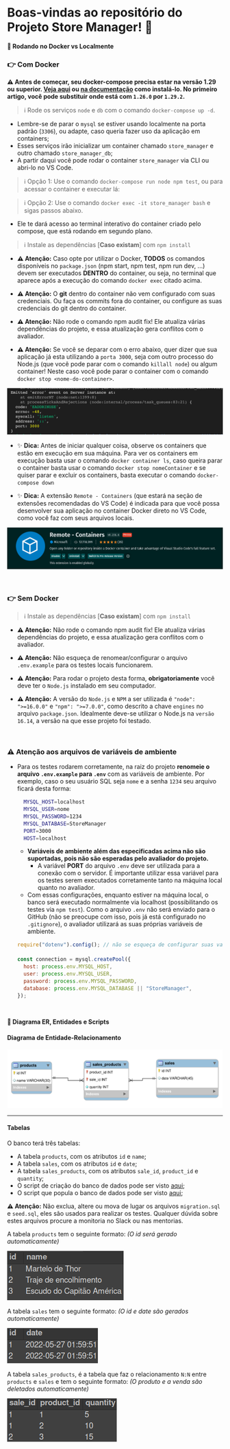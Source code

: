 # Boas-vindas ao repositório do Projeto Store Manager! 🚀

<strong>🐳 Rodando no Docker vs Localmente</strong>

### 👉 Com Docker

**:warning: Antes de começar, seu docker-compose precisa estar na versão 1.29 ou superior. [Veja aqui](https://www.digitalocean.com/community/tutorials/how-to-install-and-use-docker-compose-on-ubuntu-20-04-pt) ou [na documentação](https://docs.docker.com/compose/install/) como instalá-lo. No primeiro artigo, você pode substituir onde está com `1.26.0` por `1.29.2`.**

> :information_source: Rode os serviços `node` e `db` com o comando `docker-compose up -d`.

- Lembre-se de parar o `mysql` se estiver usando localmente na porta padrão (`3306`), ou adapte, caso queria fazer uso da aplicação em containers;
- Esses serviços irão inicializar um container chamado `store_manager` e outro chamado `store_manager_db`;
- A partir daqui você pode rodar o container `store_manager` via CLI ou abri-lo no VS Code.

> :information_source: Opção 1: Use o comando `docker-compose run node npm test`, ou para acessar o container e executar lá:

> :information_source: Opção 2: Use o comando `docker exec -it store_manager bash` e sigas passos abaixo.

- Ele te dará acesso ao terminal interativo do container criado pelo compose, que está rodando em segundo plano.

> :information_source: Instale as dependências [**Caso existam**] com `npm install`

- **:warning: Atenção:** Caso opte por utilizar o Docker, **TODOS** os comandos disponíveis no `package.json` (npm start, npm test, npm run dev, ...) devem ser executados **DENTRO** do container, ou seja, no terminal que aparece após a execução do comando `docker exec` citado acima.

- **:warning: Atenção:** O **git** dentro do container não vem configurado com suas credenciais. Ou faça os commits fora do container, ou configure as suas credenciais do git dentro do container.

- **:warning: Atenção:** Não rode o comando npm audit fix! Ele atualiza várias dependências do projeto, e essa atualização gera conflitos com o avaliador.

- **:warning: Atenção:** Se você se deparar com o erro abaixo, quer dizer que sua aplicação já esta utilizando a `porta 3000`, seja com outro processo do Node.js (que você pode parar com o comando `killall node`) ou algum container! Neste caso você pode parar o container com o comando `docker stop <nome-do-container>`.

![erro na porta 3000](./public/erroDePorta.png)

- ✨ **Dica:** Antes de iniciar qualquer coisa, observe os containers que estão em execução em sua máquina. Para ver os containers em execução basta usar o comando `docker container ls`, caso queira parar o container basta usar o comando `docker stop nomeContainer` e se quiser parar e excluir os containers, basta executar o comando `docker-compose down`

- ✨ **Dica:** A extensão `Remote - Containers` (que estará na seção de extensões recomendadas do VS Code) é indicada para que você possa desenvolver sua aplicação no container Docker direto no VS Code, como você faz com seus arquivos locais.

![sequelize test](./public/remote-container.png)

 <br />

### 👉 Sem Docker

> :information_source: Instale as dependências [**Caso existam**] com `npm install`

- **:warning: Atenção:** Não rode o comando npm audit fix! Ele atualiza várias dependências do projeto, e essa atualização gera conflitos com o avaliador.

- **:warning: Atenção:** Não esqueça de renomear/configurar o arquivo `.env.example` para os testes locais funcionarem.
- **:warning: Atenção:** Para rodar o projeto desta forma, **obrigatoriamente** você deve ter o `Node.js` instalado em seu computador.
- **:warning: Atenção:** A versão do `Node.js` e `NPM` a ser utilizada é `"node": ">=16.0.0"` e `"npm": ">=7.0.0"`, como descrito a chave `engines` no arquivo `package.json`. Idealmente deve-se utilizar o Node.js na `versão 16.14`, a versão na que esse projeto foi testado.

  <br/>

### :warning: Atenção aos arquivos de variáveis de ambiente

- Para os testes rodarem corretamente, na raiz do projeto **renomeie o arquivo `.env.example` para `.env`** com as variáveis de ambiente. Por exemplo, caso o seu usuário SQL seja `nome` e a senha `1234` seu arquivo ficará desta forma:

  ```sh
    MYSQL_HOST=localhost
    MYSQL_USER=nome
    MYSQL_PASSWORD=1234
    MYSQL_DATABASE=StoreManager
    PORT=3000
    HOST=localhost
  ```

  - **Variáveis de ambiente além das especificadas acima não são suportadas, pois não são esperadas pelo avaliador do projeto.**
    - A variável **PORT** do arquivo `.env` deve ser utilizada para a conexão com o servidor. É importante utilizar essa variável para os testes serem executados corretamente tanto na máquina local quanto no avaliador.
  - Com essas configurações, enquanto estiver na máquina local, o banco será executado normalmente via localhost (possibilitando os testes via `npm test`).
    Como o arquivo `.env` não será enviado para o GitHub (não se preocupe com isso, pois já está configurado no `.gitignore`), o avaliador utilizará as suas próprias variáveis de ambiente.

  ```javascript
  require("dotenv").config(); // não se esqueça de configurar suas variáveis de ambiente aqui na configuração

  const connection = mysql.createPool({
    host: process.env.MYSQL_HOST,
    user: process.env.MYSQL_USER,
    password: process.env.MYSQL_PASSWORD,
    database: process.env.MYSQL_DATABASE || "StoreManager",
  });
  ```

    <br />
<strong>🎲 Diagrama ER, Entidades e Scripts</strong>

#### Diagrama de Entidade-Relacionamento

![DER](./public/erStoreManager.png)

---

#### Tabelas

O banco terá três tabelas:

- A tabela `products`, com os atributos `id` e `name`;
- A tabela `sales`, com os atributos `id` e `date`;
- A tabela `sales_products`, com os atributos `sale_id`, `product_id` e `quantity`;
- O script de criação do banco de dados pode ser visto [aqui](migration.sql);
- O script que popula o banco de dados pode ser visto [aqui](seed.sql);

**:warning: Atenção:** Não exclua, altere ou mova de lugar os arquivos `migration.sql` e `seed.sql`, eles são usados para realizar os testes. Qualquer dúvida sobre estes arquivos procure a monitoria no Slack ou nas mentorias.

A tabela `products` tem o seguinte formato: _(O id será gerado automaticamente)_

![Tabela Produtos](./public/tableproducts.png)

A tabela `sales` tem o seguinte formato: _(O id e date são gerados automaticamente)_

![Tabela Vendas](./public/tablesales.png)

A tabela `sales_products`, é a tabela que faz o relacionamento `N:N` entre `products` e `sales` e tem o seguinte formato: _(O produto e a venda são deletados automaticamente)_

![Tabela Vendas-Produtos](./public/tablesalesproducts.png)

